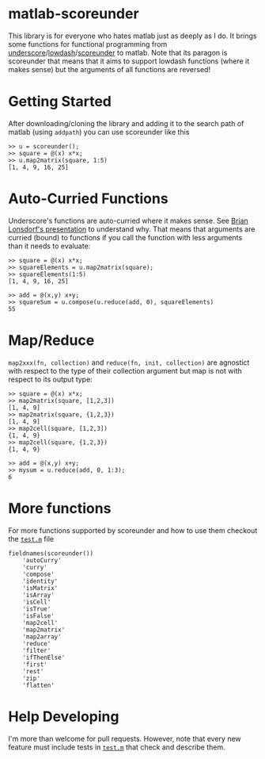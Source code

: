 matlab-scoreunder
=================

This library is for everyone who hates matlab just as deeply as I do. It brings some functions for functional programming from [underscore](http://underscorejs.org/)/[lowdash](http://lodash.com/)/[scoreunder](https://github.com/loop-recur/scoreunder) to matlab.
Note that its paragon is scoreunder that means that it aims to support lowdash functions (where it makes sense) but the arguments of all functions are reversed!

Getting Started
===============
After downloading/cloning the library and adding it to the search path of matlab (using `addpath`) you can use scoreunder like this

    >> u = scoreunder();
    >> square = @(x) x*x;
    >> u.map2matrix(square, 1:5)
    [1, 4, 9, 16, 25]


Auto-Curried Functions
======================
Underscore's functions are auto-curried where it makes sense. See [Brian Lonsdorf's presentation](https://www.youtube.com/watch?v=m3svKOdZijA) to understand why.
That means that arguments are curried (bound) to functions if you call the function with less arguments than it needs to evaluate:

    >> square = @(x) x*x;
    >> squareElements = u.map2matrix(square);
    >> squareElements(1:5)
    [1, 4, 9, 16, 25]
    
    >> add = @(x,y) x+y;
    >> squareSum = u.compose(u.reduce(add, 0), squareElements)
    55

Map/Reduce
==========
`map2xxx(fn, collection)` and `reduce(fn, init, collection)` are agnostict with respect to the type of their collection argument but map is not with respect to its output type:

    >> square = @(x) x*x;
    >> map2matrix(square, [1,2,3])
    [1, 4, 9]
    >> map2matrix(square, {1,2,3})
    [1, 4, 9]
    >> map2cell(square, [1,2,3])
    {1, 4, 9}
    >> map2cell(square, {1,2,3})
    {1, 4, 9}
    
    >> add = @(x,y) x+y;
    >> mysum = u.reduce(add, 0, 1:3);
    6

More functions
==============
For more functions supported by scoreunder and how to use them checkout the [`test.m`](https://github.com/manuels/matlab-scoreunder/blob/master/test.m) file

    fieldnames(scoreunder())
        'autoCurry'
        'curry'
        'compose'
        'identity'
        'isMatrix'
        'isArray'
        'isCell'
        'isTrue'
        'isFalse'
        'map2cell'
        'map2matrix'
        'map2array'
        'reduce'
        'filter'
        'ifThenElse'
        'first'
        'rest'
        'zip'
        'flatten'

Help Developing
===============
I'm more than welcome for pull requests. However, note that every new feature must include tests in [`test.m`](https://github.com/manuels/matlab-scoreunder/blob/master/test.m) that check and describe them.
